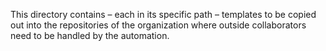 This directory contains – each in its specific path – templates to be copied out into the repositories
of the organization where outside collaborators need to be handled by the automation.